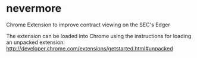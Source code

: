 nevermore
=========

Chrome Extension to improve contract viewing on the SEC's Edger


The extension can be loaded into Chrome using the instructions for loading an unpacked extension:
http://developer.chrome.com/extensions/getstarted.html#unpacked